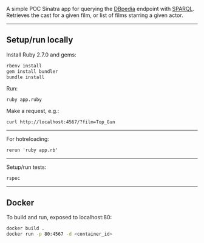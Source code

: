 A simple POC Sinatra app for querying the [DBpedia](https://wiki.dbpedia.org/) endpoint with [SPARQL](https://www.w3.org/TR/rdf-sparql-query/). Retrieves the cast for a given film, or list of films starring a given actor.

---

## Setup/run locally

Install Ruby 2.7.0 and gems:

```sh
rbenv install
gem install bundler
bundle install
```

Run:

`ruby app.ruby`

Make a request, e.g.:

`curl http://localhost:4567/?film=Top_Gun`

---

For hotreloading:
```
rerun 'ruby app.rb'
```

---

Setup/run tests:
```
rspec
```

---

## Docker

To build and run, exposed to localhost:80:

```sh
docker build .
docker run -p 80:4567 -d <container_id>
```
